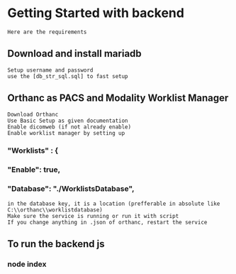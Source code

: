 # Getting Started with backend
    Here are the requirements
## Download and install mariadb
    Setup username and password
    use the [db_str_sql.sql] to fast setup
## Orthanc as PACS and Modality Worklist Manager
    Download Orthanc
    Use Basic Setup as given documentation
    Enable dicomweb (if not already enable)
    Enable worklist manager by setting up 
### "Worklists" : {
###    "Enable": true,
###    "Database": "./WorklistsDatabase",
    in the database key, it is a location (prefferable in absolute like C:\\orthanc\\worklistdatabase)
    Make sure the service is running or run it with script
    If you change anything in .json of orthanc, restart the service
##  To run the backend js
### node index 